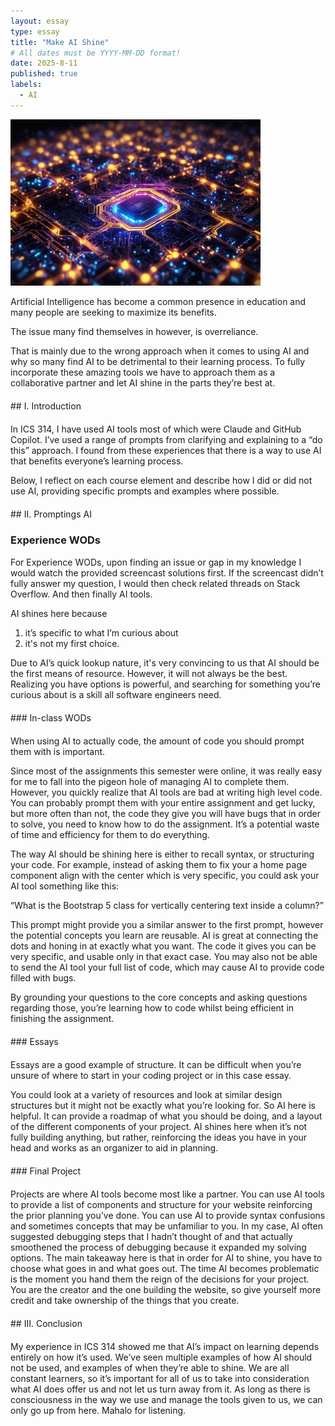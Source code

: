 ```yaml
---
layout: essay
type: essay
title: "Make AI Shine"
# All dates must be YYYY-MM-DD format!
date: 2025-8-11
published: true
labels:
  - AI
---
```


<div class="text-center mt-5 mb-5">
  <img src="../img/essays/ai.jpg" width="400px" class="img-fluid rounded" alt="Cooking image">
</div>


Artificial Intelligence has become a common presence in education and many people are seeking to maximize its benefits. 

The issue many find themselves in however, is overreliance.

That is mainly due to the wrong approach when it comes to using AI and why so many find AI to be detrimental to their learning process. To fully incorporate these amazing tools we have to approach them as a collaborative partner and let AI shine in the parts they’re best at. 

<div style="margin-top:20px;"></div>
## I. Introduction
<div style="margin-top:20px;"></div>

In ICS 314, I have used AI tools most of which were Claude and GitHub Copilot. I’ve used a range of prompts from clarifying and explaining to a “do this” approach. I found from these experiences that there is a way to use AI that benefits everyone’s learning process. 

Below, I reflect on each course element and describe how I did or did not use AI, providing specific prompts and examples where possible.

<div style="margin-top:20px;"></div>
## II. Promptings AI 
<div style="margin-top:20px;"></div>

### Experience WODs
For Experience WODs, upon finding an issue or gap in my knowledge I would watch the provided screencast solutions first. If the screencast didn’t fully answer my question, I would then check related threads on Stack Overflow. And then finally AI tools. 

AI shines here because 

1) it’s specific to what I’m curious about 
2) it's not my first choice.

Due to AI’s quick lookup nature, it's very convincing to us that AI should be the first means of resource. However, it will not always be the best. Realizing you have options is powerful, and searching for something you’re curious about is a skill all software engineers need. 

<div style="margin-top:20px;"></div>
### In-class WODs 
<div style="margin-top:20px;"></div>

When using AI to actually code, the amount of code you should prompt them with is important. 

Since most of the assignments this semester were online, it was really easy for me to fall into the pigeon hole of managing AI to complete them. However, you quickly realize that AI tools are bad at writing high level code. You can probably prompt them with your entire assignment and get lucky, but more often than not, the code they give you will have bugs that  in order to solve, you need to know how to do the assignment. It’s a potential waste of time and efficiency for them to do everything.

The way AI should be shining here is either to recall syntax, or structuring your code. For example, instead of asking them to fix your a home page component align with the center which is very specific, you could ask your AI tool something like this:

“What is the Bootstrap 5 class for vertically centering text inside a column?”

This prompt might provide you a similar answer to the first prompt, however the potential concepts you learn are reusable. AI is great at connecting the dots and honing in at exactly what you want. The code it gives you can be very specific, and usable only in that exact case. You may also not be able to send the AI tool your full list of code, which may cause AI to provide code filled with bugs. 

By grounding your questions to the core concepts and asking questions regarding those, you’re learning how to code whilst being efficient in finishing the assignment.


<div style="margin-top:20px;"></div>
### Essays
<div style="margin-top:20px;"></div>

Essays are a good example of structure. It can be difficult when you’re unsure of where to start in your coding project or in this case essay.

You could look at a variety of resources and look at similar design structures but it might not be exactly what you’re looking for. So AI here is helpful. It can provide a roadmap of what you should be doing, and a layout of the different components of your project. AI shines here when it’s not fully building anything, but rather, reinforcing the ideas you have in your head and works as an organizer to aid in planning. 

<div style="margin-top:20px;"></div>
### Final Project
<div style="margin-top:20px;"></div>

Projects are where AI tools become most like a partner. You can use AI tools to provide a list of components and structure for your website reinforcing the prior planning you’ve done. You can use AI to provide syntax confusions and sometimes concepts that may be unfamiliar to you. In my case, AI often suggested debugging steps that I hadn’t thought of and that actually smoothened the process of debugging because it expanded my solving options. The main takeaway here is that in order for AI to shine, you have to choose what goes in and what goes out. The time AI becomes  problematic is the moment you hand them the reign of the decisions for your project. You are the creator and the one building the website, so give yourself more credit and take ownership of the things that you create. 

<div style="margin-top:20px;"></div>
## III. Conclusion
<div style="margin-top:20px;"></div>

My experience in ICS 314 showed me that AI’s impact on learning depends entirely on how it’s used. We’ve seen multiple examples of how AI should not be used, and examples of when they’re able to shine. We are all constant learners, so it’s important for all of us to take into consideration what AI does offer us and not let us turn away from it. As long as there is consciousness in the way we use and manage the tools given to us, we can only go up from here. Mahalo for listening. 
